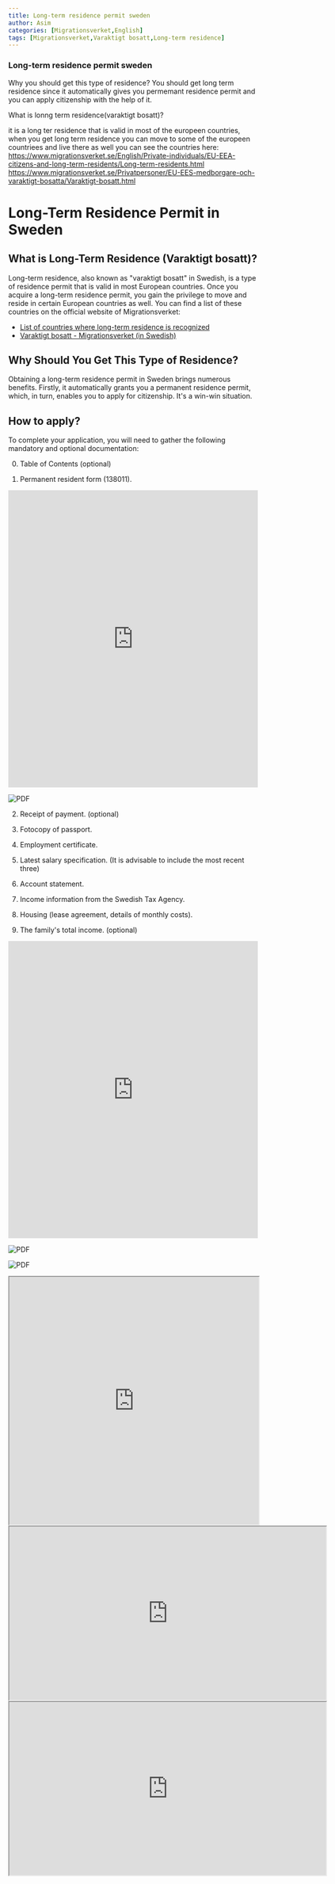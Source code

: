 ```yaml
---
title: Long-term residence permit sweden
author: Asim
categories: [Migrationsverket,English]
tags: [Migrationsverket,Varaktigt bosatt,Long-term residence]
---
```


### **Long-term residence permit sweden**


Why you should get this type of residence?
You should get long term residence since it automatically gives you permemant residence permit and you can apply citizenship with the help of it.

What is lonng term residence(varaktigt bosatt)?

 it is a long ter residence that is valid in most of the europeen countries, when you get long term residence you can move to some of the europeen countriees and live there as well 
you can see the countries here:
https://www.migrationsverket.se/English/Private-individuals/EU-EEA-citizens-and-long-term-residents/Long-term-residents.html
https://www.migrationsverket.se/Privatpersoner/EU-EES-medborgare-och-varaktigt-bosatta/Varaktigt-bosatt.html




# Long-Term Residence Permit in Sweden


## What is Long-Term Residence (Varaktigt bosatt)?

Long-term residence, also known as "varaktigt bosatt" in Swedish, is a type of residence permit that is valid in most European countries. Once you acquire a long-term residence permit, you gain the privilege to move and reside in certain European countries as well. You can find a list of these countries on the official website of Migrationsverket:

- [List of countries where long-term residence is recognized](https://www.migrationsverket.se/English/Private-individuals/EU-EEA-citizens-and-long-term-residents/Long-term-residents.html)
- [Varaktigt bosatt - Migrationsverket (in Swedish)](https://www.migrationsverket.se/Privatpersoner/EU-EES-medborgare-och-varaktigt-bosatta/Varaktigt-bosatt.html)


## Why Should You Get This Type of Residence?

Obtaining a long-term residence permit in Sweden brings numerous benefits. Firstly, it automatically grants you a permanent residence permit, which, in turn, enables you to apply for citizenship. It's a win-win situation.


## How to apply?

To complete your application, you will need to gather the following mandatory and optional documentation: 

0. Table of Contents (optional)

1. Permanent resident form (138011).
<embed src="https://github.com/Indomet/indomet.github.io/blob/main/assets/website-files/Migrationsverket-Eng/test.pdf" type="application/pdf" width="100%" height="600px">  


![PDF](https://docs.google.com/viewer?url=https://github.com/Indomet/indomet.github.io/blob/main/assets/website-files/Migrationsverket-Eng/test.pdf)

2. Receipt of payment. (optional)
                                      
3. Fotocopy of passport.
  
4. Employment certificate.
                    
5. Latest salary specification. (It is advisable to include the most recent three)

6. Account statement.

7. Income information from the Swedish Tax Agency.

8. Housing (lease agreement, details of monthly costs). 

9. The family's total income. (optional)
<embed src="https://drive.google.com/file/d/1ZR2lQrmpi993CXVUJRPN7CWPiDh6xgAL/" type="application/pdf" width="100%" height="600px">   

![PDF](https://docs.google.com/viewer?url=https://drive.google.com/file/d/1ZR2lQrmpi993CXVUJRPN7CWPiDh6xgAL/)

![PDF](https://drive.google.com/file/d/1ZR2lQrmpi993CXVUJRPN7CWPiDh6xgAL/)

<iframe src="https://github.com/Indomet/indomet.github.io/raw/main/assets/website-files/Migrationsverket-Eng/test.pdf" width="100%" height="500px"></iframe>

<iframe allow="autoplay" height="350" src="https://github.com/Indomet/indomet.github.io/raw/main/assets/website-files/Migrationsverket-Eng/test.pdf" width="640"></iframe>

<iframe allow="autoplay" height="350" src="https://drive.google.com/file/d/1ZR2lQrmpi993CXVUJRPN7CWPiDh6xgAL/" width="640"></iframe>